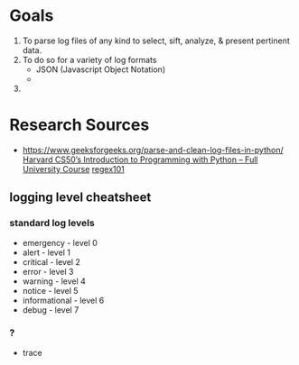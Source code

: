 # Goals
1. To parse log files of any kind to select, sift, analyze, & present pertinent data. 
2. To do so for a variety of log formats
    - JSON (Javascript Object Notation)
    - 
3. 


# Research Sources
- https://www.geeksforgeeks.org/parse-and-clean-log-files-in-python/  
[Harvard CS50’s Introduction to Programming with Python – Full University Course](https://www.youtube.com/watch?v=nLRL_NcnK-4)
[regex101](https://regex101.com/)

## logging level cheatsheet
### standard log levels
- emergency - level 0  
- alert - level 1  
- critical - level 2  
- error - level 3  
- warning - level 4  
- notice - level 5  
- informational - level 6  
- debug - level 7   
### ?
- trace

